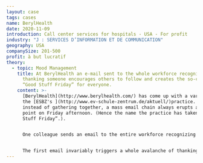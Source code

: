 ```yaml
---
layout: case
tags: cases
name: BerylHealth
date: 2020-11-09
introduction: Call center services for hospitals - USA - For profit
industry: "J : SERVICES D’INFORMATION ET DE COMMUNICATION"
geography: USA
companySize: 201-500
profit: à but lucratif
theory:
  - topic: Mood Management
    title: At BerylHealth an e-mail sent to the whole workforce recognizing and
      thanking someone encourages others to follow and creates the so-called
      “Good Stuff Friday” for everyone.
    content: >-
      [BerylHealth](http://www.berylhealth.com/) has come up with a variation of
      the [ESBZ's ](http://www.ev-schule-zentrum.de/aktuell/)practice. But
      instead of gathering together, a mass email chain always erupts at some
      point on Friday afternoon. (Hence the name the practice has taken: “Good
      Stuff Friday”.).


      One colleague sends an email to the entire workforce recognizing and thanking another colleague or department for something that happened that week, or simply to share some good news.


      The first email invariably triggers a whole avalanche of thanking and recognition. This practice builds community and closes the week in a spirit of appreciation and gratitude.
---
```

